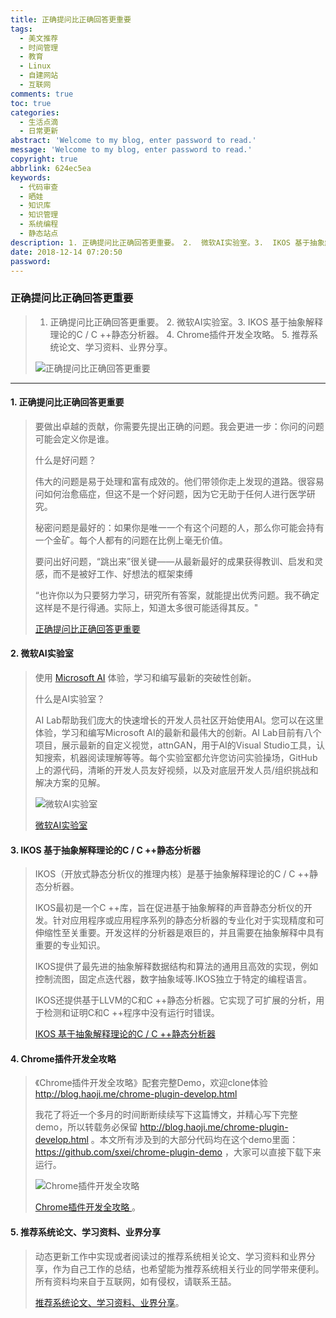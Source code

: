 ```yaml
---
title: 正确提问比正确回答更重要
tags:
  - 美文推荐
  - 时间管理
  - 教育
  - Linux
  - 自建网站
  - 互联网
comments: true
toc: true
categories:
  - 生活点滴
  - 日常更新
abstract: 'Welcome to my blog, enter password to read.'
message: 'Welcome to my blog, enter password to read.'
copyright: true
abbrlink: 624ec5ea
keywords:
  - 代码审查
  - 晒娃
  - 知识库
  - 知识管理
  - 系统编程
  - 静态站点
description: 1. 正确提问比正确回答更重要。 2.  微软AI实验室。3.  IKOS 基于抽象解释理论的C / C ++静态分析器。 4. Chrome插件开发全攻略。  5. 推荐系统论文、学习资料、业界分享。
date: 2018-12-14 07:20:50
password:
---
```

<script type="text/javascript" src="/js/src/bai.js"></script>

### 正确提问比正确回答更重要
>  1. 正确提问比正确回答更重要。 2.  微软AI实验室。3.  IKOS 基于抽象解释理论的C / C ++静态分析器。 4. Chrome插件开发全攻略。  5. 推荐系统论文、学习资料、业界分享。
>  
> ![正确提问比正确回答更重要](https://ws4.sinaimg.cn/large/006tNbRwgy1fy5vupgmi5j30dm0awglr.jpg)

---
#### 1. 正确提问比正确回答更重要
> 要做出卓越的贡献，你需要先提出正确的问题。我会更进一步：你问的问题可能会定义你是谁。
> 
> 什么是好问题？
> 
> 伟大的问题是易于处理和富有成效的。他们带领你走上发现的道路。很容易问如何治愈癌症，但这不是一个好问题，因为它无助于任何人进行医学研究。
>
> 秘密问题是最好的：如果你是唯一一个有这个问题的人，那么你可能会持有一个金矿。每个人都有的问题在比例上毫无价值。
> 
> 要问出好问题，“跳出来”很关键——从最新最好的成果获得教训、启发和灵感，而不是被好工作、好想法的框架束缚
> 
> “也许你以为只要努力学习，研究所有答案，就能提出优秀问题。我不确定这样是不是行得通。实际上，知道太多很可能适得其反。"
> 
> [正确提问比正确回答更重要](https://lemire.me/blog/2018/12/06/asking-the-right-question-is-more-important-than-getting-the-right-answer/)

#### 2. 微软AI实验室
> 使用 [Microsoft AI](https://www.ailab.microsoft.com/experiments/) 体验，学习和编写最新的突破性创新。
>
> 什么是AI实验室？
> 
> AI Lab帮助我们庞大的快速增长的开发人员社区开始使用AI。您可以在这里体验，学习和编写Microsoft AI的最新和最伟大的创新。AI Lab目前有八个项目，展示最新的自定义视觉，attnGAN，用于AI的Visual Studio工具，认知搜索，机器阅读理解等等。每个实验室都允许您访问实验操场，GitHub上的源代码，清晰的开发人员友好视频，以及对底层开发人员/组织挑战和解决方案的见解。
> 
> ![微软AI实验室](https://ws1.sinaimg.cn/large/006tNbRwgy1fy5vgm3zgkj30w60jmwg4.jpg)
> 
> [微软AI实验室](https://github.com/Microsoft/ailab)

#### 3. IKOS 基于抽象解释理论的C / C ++静态分析器 
> IKOS（开放式静态分析仪的推理内核）是基于抽象解释理论的C / C ++静态分析器。
> 
> IKOS最初是一个C ++库，旨在促进基于抽象解释的声音静态分析仪的开发。针对应用程序或应用程序系列的静态分析器的专业化对于实现精度和可伸缩性至关重要。开发这样的分析器是艰巨的，并且需要在抽象解释中具有重要的专业知识。
> 
> IKOS提供了最先进的抽象解释数据结构和算法的通用且高效的实现，例如控制流图，固定点迭代器，数字抽象域等.IKOS独立于特定的编程语言。
> 
> IKOS还提供基于LLVM的C和C ++静态分析器。它实现了可扩展的分析，用于检测和证明C和C ++程序中没有运行时错误。
> 
> [IKOS 基于抽象解释理论的C / C ++静态分析器 ](https://github.com/NASA-SW-VnV/ikos)

#### 4. Chrome插件开发全攻略
> 《Chrome插件开发全攻略》配套完整Demo，欢迎clone体验 http://blog.haoji.me/chrome-plugin-develop.html
> 
> 我花了将近一个多月的时间断断续续写下这篇博文，并精心写下完整demo，所以转载务必保留 http://blog.haoji.me/chrome-plugin-develop.html 。本文所有涉及到的大部分代码均在这个demo里面：https://github.com/sxei/chrome-plugin-demo ，大家可以直接下载下来运行。
> 
> ![Chrome插件开发全攻略](https://ws1.sinaimg.cn/large/006tNbRwgy1fy5vki64aij30uj0fbweu.jpg)
> 
> [Chrome插件开发全攻略 ](https://github.com/sxei/chrome-plugin-demo)。

#### 5. 推荐系统论文、学习资料、业界分享
> 动态更新工作中实现或者阅读过的推荐系统相关论文、学习资料和业界分享，作为自己工作的总结，也希望能为推荐系统相关行业的同学带来便利。 所有资料均来自于互联网，如有侵权，请联系王喆。
> 
> [推荐系统论文、学习资料、业界分享](https://github.com/wzhe06/Reco-papers)。




